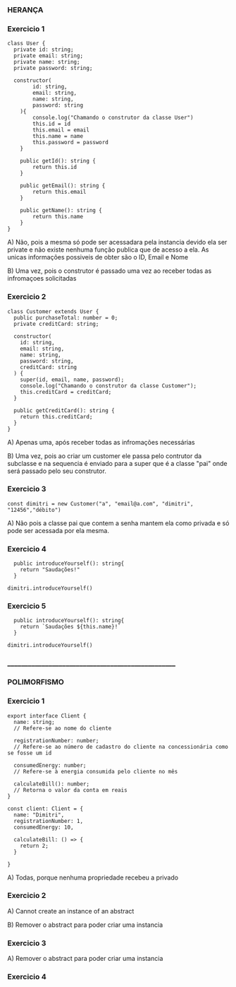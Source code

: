 ###                 HERANÇA
### Exercicio 1

```tsx
class User {
  private id: string;
  private email: string;
  private name: string;
  private password: string;

  constructor(
		id: string,
		email: string,
		name: string,
		password: string
	){
		console.log("Chamando o construtor da classe User")
		this.id = id
		this.email = email
		this.name = name 
		this.password = password
	}

	public getId(): string {
		return this.id
	}

	public getEmail(): string {
		return this.email
	}

	public getName(): string {
		return this.name
	}
}
```


A)
Não, pois a mesma só pode ser acessadara pela instancia devido ela ser private e não existe nenhuma função publica que de acesso a ela.
As unicas informações possiveis de obter são o ID, Email e Nome

B)
Uma vez, pois o construtor é passado uma vez ao receber todas as infromaçoes solicitadas

### Exercicio 2

```tsx
class Customer extends User {
  public purchaseTotal: number = 0;
  private creditCard: string;

  constructor(
    id: string,
    email: string,
    name: string,
    password: string,
    creditCard: string
  ) {
    super(id, email, name, password);
    console.log("Chamando o construtor da classe Customer");
    this.creditCard = creditCard;
  }

  public getCreditCard(): string {
    return this.creditCard;
  }
}
```

A)
Apenas uma, após receber todas as infromações necessárias

B)
Uma vez, pois ao criar um customer ele passa pelo contrutor da subclasse e na sequencia é enviado para a super que é a classe "pai" onde será passado pelo seu construtor.

### Exercicio 3

```tsx
const dimitri = new Customer("a", "email@a.com", "dimitri", "12456","débito")

```

A)
Não pois a classe pai que contem a senha mantem ela como privada e só pode ser acessada por ela mesma.

### Exercicio 4

```tsx
  public introduceYourself(): string{
    return "Saudações!"
  }

dimitri.introduceYourself()
```

### Exercicio 5
```tsx
  public introduceYourself(): string{
    return `Saudações ${this.name}!`
  }

dimitri.introduceYourself()
```

### _________________________________________________

###                 POLIMORFISMO

### Exercicio 1


```tsx
export interface Client {
  name: string;
  // Refere-se ao nome do cliente

  registrationNumber: number;
  // Refere-se ao número de cadastro do cliente na concessionária como se fosse um id

  consumedEnergy: number;
  // Refere-se à energia consumida pelo cliente no mês

  calculateBill(): number;
  // Retorna o valor da conta em reais
}

const client: Client = {
  name: "Dimitri",
  registrationNumber: 1,
  consumedEnergy: 10,

  calculateBill: () => {
    return 2;
  }

}
```

A)
Todas, porque nenhuma propriedade recebeu a privado

### Exercicio 2

A)
Cannot create an instance of an abstract

B)
Remover o abstract para poder criar uma instancia

### Exercicio 3

A)
Remover o abstract para poder criar uma instancia


### Exercicio 4



